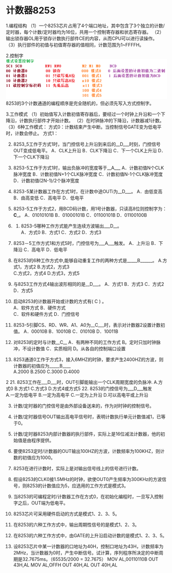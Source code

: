 # 计数器8253

1.编程结构
 （1）一个8253芯片占用了4个端口地址，其中包含了3个独立的计数/定时器，每个计数/定时器均为16位，共用一个控制寄存器和状态寄存器。
 （2）输出锁存器OL用于锁存计数执行部件CE的内容，从而CPU可以进行读操作。
 （3）执行部件的初值与初值寄存器的值相同，计数范围为1~FFFFH。

2.控制字
 ![](8253-control.png)
 8253的3个计数通道的编程顺序是完全随机的，但必须先写入方式控制字。
 
3.工作模式
 （1）初始值写入计数初值寄存器后，要经过一个时钟上升沿和一个下降沿，计数执行部件才开始计数。
 （2）在时钟脉冲的下降沿，计数器减1计数。
 （3）6种工作模式：
   方式0：计数结束产生中断。当控制信号GATE变为低电平时，计数会停止。
   方式1：
   

2.	8253_5工作于方式1时，当门控信号上升沿到来后的__D___时刻，门控信号OUT变成低电平。
	A．CLK上升沿	B．CLK下降沿
C．下一个CLK上升沿	D．下一个CLK下降沿	  	
4.	8253-5工作于方式1时，输出负脉冲的宽度等于__A___
	A．计数初值N个CLK脉冲宽度	B．计数初值N+1个CLK脉冲宽度
C．计数初值N-1个CLK脉冲宽度	D．计数初值(2N-1)/2个脉冲宽度   
6.	8253-5某计数器工作在方式1时，在计数中途OUTi为__D___。
A．由低变高 	B．由高变低
C．高电平	D．低电平  	

5.	8253-5工作于方式2，用BCD码计数，用1号计数器，只读高8位则控制字为：__C___。
A．01010101B	B．01000101B	
C．01100101B	D．01100100B	

3.	1.	8253-5哪种工作方式能产生连续方波输出___D__。	
A．方式0	B．方式1	C．方式2	D．方式3

8.	8253－5工作方式1和方式5时，门控信号为___A___触发。
 A．上升沿   B．下降沿	C．高电平	D．低电平
13.	在8253的6种工作方式中,能够自动重复工作的两种方式是_____B______。
A.方式1，方式2	B.方式2，方式3	
C.方式2，方式4	D.方式3，方式5
0.	与8253工作方式4输出波形相同的是__D___。
A．方式1	B．方式3	C．方式2	D．方式5

7.	启动8253的计数器开始或计数的方式有(  C   ) 。      
A．软件方式          B．硬件方式      
C．软件和硬件方式    D．门控信号  
	
9.	8253-5引脚CS、RD、WR、A1、A0为__C___时，表示对计数器2设置计数初值。
A．00010B	B．10010B   C．01010B	D．10011B

11.	对8253的定时与计数__C__
A．有两种不同的工作方式	B。定时只加时钟脉冲，不设计数值
C．实质相同	D。从各自的控制端口设置

12.	8253通道0工作于方式3，接入6MHZ的时钟，要求产生2400HZ的方波，则计数器的初值应为_____B____	
A.2000 	    B.2500 	C.3000	  D.4000

2
21.	8253工作在___D___时，OUT引脚能输出一个CLK周期宽度的负脉冲.
 A.方式0   B.方式1     C.方式3    D.方式4或方式5
22.	8253的门控信号为___D___触发  
A.一定为低电平  B.一定为高电平    C.一定为上升沿   D.可以高电平或上升沿


3.	计数/定时器的门控信号是由外部设备送来的，作为对时钟的控制信号。
4.	计数/定时器信号OUT输出高电平信号时，表明计数执行单元计数值减1，已等于0。
6.	计数/定时器8253内部计数器的执行部件，实际上是16位减法计数器，他的初始值是由程序提供。

7.	要使8253定时/计数器的OUT输出100HZ的方波，计数频率为100KHZ，则计数的初值应为1000。

8.	8253在进行计数时，实际上是对输出信号线上的信号进行计数。

9.	假设8253的CLK0接1.5MHz的时钟，欲使OUT0产生频率为300KHz的方波信号，则8253的计数值应为5，应选用的工作方式是模式3。

11.	当8253的可编程定时/计数器工作在方式0，在初始化编程时，一旦写入控制字之后，OUT端为低电平。
12.	8253芯片可采用硬件启动的方式是模式1、2、3、5。
13.	在8253的六种工作方式中，输出周期性信号的是模式1、2、3。
14.	在8253的六种工作方式中，由GATE的上升沿启动计数的是模式1、2、3、5。
16.	设8253芯片中某一计数器的口地址为40H，控制口地址为43H，计数频率为2MHz，当计数器为0时，产生中断信号。试计算，序列程序所决定的中断周期是32.7675ms。（65535/2000 = 32.7675）
MOV AL,00110110B 
OUT 43H,AL 
MOV AL,OFFH 
OUT 40H,AL 
OUT 40H,AL  
